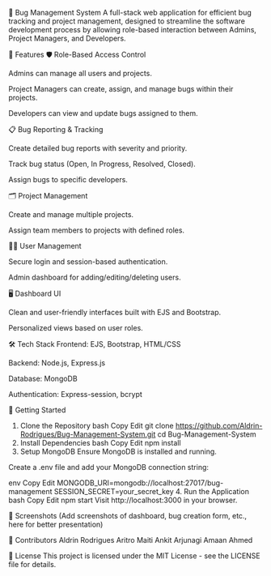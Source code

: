 🐞 Bug Management System
A full-stack web application for efficient bug tracking and project management, designed to streamline the software development process by allowing role-based interaction between Admins, Project Managers, and Developers.

🔧 Features
🛡️ Role-Based Access Control

Admins can manage all users and projects.

Project Managers can create, assign, and manage bugs within their projects.

Developers can view and update bugs assigned to them.

📋 Bug Reporting & Tracking

Create detailed bug reports with severity and priority.

Track bug status (Open, In Progress, Resolved, Closed).

Assign bugs to specific developers.

🗂️ Project Management

Create and manage multiple projects.

Assign team members to projects with defined roles.

🧑‍💻 User Management

Secure login and session-based authentication.

Admin dashboard for adding/editing/deleting users.

🖥️ Dashboard UI

Clean and user-friendly interfaces built with EJS and Bootstrap.

Personalized views based on user roles.

🛠️ Tech Stack
Frontend: EJS, Bootstrap, HTML/CSS

Backend: Node.js, Express.js

Database: MongoDB

Authentication: Express-session, bcrypt

🚀 Getting Started
1. Clone the Repository
bash
Copy
Edit
git clone https://github.com/Aldrin-Rodrigues/Bug-Management-System.git
cd Bug-Management-System
2. Install Dependencies
bash
Copy
Edit
npm install
3. Setup MongoDB
Ensure MongoDB is installed and running.

Create a .env file and add your MongoDB connection string:

env
Copy
Edit
MONGODB_URI=mongodb://localhost:27017/bug-management
SESSION_SECRET=your_secret_key
4. Run the Application
bash
Copy
Edit
npm start
Visit http://localhost:3000 in your browser.

📸 Screenshots
(Add screenshots of dashboard, bug creation form, etc., here for better presentation)

👥 Contributors
Aldrin Rodrigues
Aritro Maiti
Ankit Arjunagi
Amaan Ahmed

📄 License
This project is licensed under the MIT License - see the LICENSE file for details.